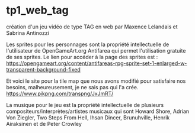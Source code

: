 # tp1_web_tag
création d'un jeu vidéo de type TAG en web
par Maxence Lelandais et Sabrina Antinozzi


Les sprites pour les personnages sont la propriété intellectuelle de l'utilisateur 
de OpenGameArt.org Antifarea qui permet l'utilisation gratuite de ses sprites.
Le lien pour accéder à la page des sprites est : 
https://opengameart.org/content/antifareas-rpg-sprite-set-1-enlarged-w-transparent-background-fixed

Et voici le site pour la tile map que nous avons modifié pour satisfaire nos besoins, malheureusement, je ne sais pas qui l'a crée.
https://www.pikpng.com/transpng/JxJmRT/

La musique pour le jeu est la propriété intellectuelle de plusieurs compositeurs/interprètes/artistes musicaux qui sont Howard Shore, Adrian Von Ziegler, Two Steps From Hell, Ihsan Dincer, Brunuhville, Henrik Airaksinen et de Peter Crowley
